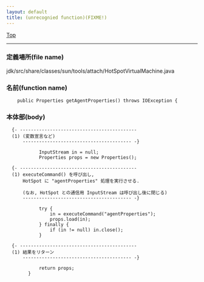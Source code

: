 ```yaml
---
layout: default
title: (unrecognied function)(FIXME!)
---
```

[Top](../index.html)

--- 
### 定義場所(file name)
jdk/src/share/classes/sun/tools/attach/HotSpotVirtualMachine.java

### 名前(function name)
```
    public Properties getAgentProperties() throws IOException {
```

### 本体部(body)
```
  {- -------------------------------------------
  (1) (変数宣言など)
      ---------------------------------------- -}

	        InputStream in = null;
	        Properties props = new Properties();

  {- -------------------------------------------
  (1) executeCommand() を呼び出し, 
      HotSpot に "agentProperties" 処理を実行させる.
  
      (なお, HotSpot との通信用 InputStream は呼び出し後に閉じる)
      ---------------------------------------- -}

	        try {
	            in = executeCommand("agentProperties");
	            props.load(in);
	        } finally {
	            if (in != null) in.close();
	        }

  {- -------------------------------------------
  (1) 結果をリターン
      ---------------------------------------- -}

	        return props;
	    }
	
```


